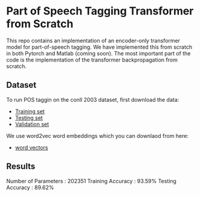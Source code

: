 # Part of Speech Tagging Transformer from Scratch
This repo contains an implementation of an encoder-only transformer model for part-of-speech tagging. We have implemented this from scratch in both Pytorch and Matlab (coming soon). The most important part of the code is the implementation of the transformer backpropagation from scratch.

## Dataset
To run POS taggin on the conll 2003 dataset, first download the data:
* [Training set](https://drive.google.com/file/d/1PTfU4nI6aKrV9xsASFbOUf6Lkwxo1eD9/view?usp=sharing)
* [Testing set](https://drive.google.com/file/d/1RS4QIIv6TpCfden6bONfC1I4YqsJsBjA/view?usp=sharing)
* [Validation set](https://drive.google.com/file/d/1pkBoTOc1VE9kqGeGsjq57AgOAqjU6f0M/view?usp=sharing)

We use word2vec word embeddings which you can downlaod from here:
* [word vectors](https://drive.google.com/file/d/1v4VAsPCz6vqXrDqcF91i0okUnxZN3W_H/view?usp=sharing)

## Results
Number of Parameters : 202351
Training Accuracy : 93.59%
Testing Accuracy : 89.62%
